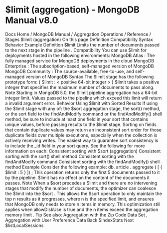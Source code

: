 # $limit (aggregation) - MongoDB Manual v8.0


Docs Home / MongoDB Manual / Aggregation Operations / Reference / Stages $limit (aggregation) On this page Definition Compatibility Syntax Behavior Example Definition $limit Limits the number of documents passed to the next stage in the pipeline . Compatibility You can use $limit for deployments hosted in the following
environments: MongoDB Atlas : The fully
managed service for MongoDB deployments in the cloud MongoDB Enterprise : The
subscription-based, self-managed version of MongoDB MongoDB Community : The
source-available, free-to-use, and self-managed version of MongoDB Syntax The $limit stage has the following prototype form: { $limit : < positive 64-bit integer > } $limit takes a positive integer that specifies the
maximum number of documents to pass along. Note Starting in MongoDB 5.0, the $limit pipeline aggregation
has a 64-bit integer limit. Values passed to the pipeline which
exceed this limit will return a invalid argument error. Behavior Using $limit with Sorted Results If using the $limit stage with any of: the $sort aggregation stage, the sort() method, or the sort field to the findAndModify command or the findAndModify() shell method, be sure to include at least one field in your sort that contains
unique values, before passing results to the $limit stage. Sorting on fields that contain duplicate values may return an
inconsistent sort order for those duplicate fields over multiple
executions, especially when the collection is actively receiving writes. The easiest way to guarantee sort consistency is to include the _id field in your sort query. See the following for more information on each: Consistent sorting with $sort (aggregation) Consistent sorting with the sort() shell method Consistent sorting with the findAndModify command Consistent sorting with the findAndModify() shell method Example Consider the following example: db. article . aggregate ( [ { $limit : 5 } ]) ; This operation returns only the first 5 documents passed to it
by the pipeline. $limit has no effect on the content
of the documents it passes. Note When a $sort precedes a $limit and there are no
intervening stages that modify the number of documents, the optimizer can
coalesce the $limit into the $sort . This allows
the $sort operation to only
maintain the top n results as it progresses, where n is the
specified limit, and ensures that MongoDB only needs to store n items in memory.
This optimization still applies when allowDiskUse is true and
the n items exceed the aggregation memory limit . Tip See also: Aggregation with the Zip Code Data Set , Aggregation with User Preference Data Back $indexStats Next $listLocalSessions
